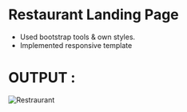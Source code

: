 # Restaurant Landing Page

- Used bootstrap tools & own styles.
- Implemented responsive template

# OUTPUT :

![Restraurant](https://github.com/Jayabodhankar03/OCTANET-SEPT-2023/assets/119877899/4c7b9388-af3b-4e67-bae8-c654f3e3c74f)



